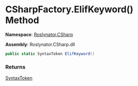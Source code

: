 # CSharpFactory\.ElifKeyword\(\) Method

**Namespace**: [Roslynator.CSharp](../../README.md)

**Assembly**: Roslynator\.CSharp\.dll

```csharp
public static SyntaxToken ElifKeyword()
```

### Returns

[SyntaxToken](https://docs.microsoft.com/en-us/dotnet/api/microsoft.codeanalysis.syntaxtoken)

